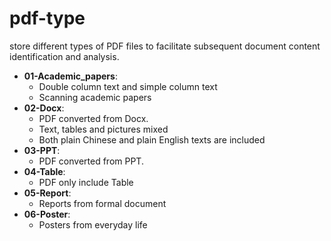 # pdf-type
store different types of PDF files to facilitate subsequent document content identification and analysis.

- **01-Academic_papers**: 
  - Double column text and simple column text
  - Scanning academic papers
- **02-Docx**:
  - PDF converted from Docx.
  - Text, tables and pictures mixed
  - Both plain Chinese and plain English texts are included
- **03-PPT**:
  - PDF converted from PPT.
- **04-Table**:
  - PDF only include Table
- **05-Report**:
  - Reports from formal document
- **06-Poster**:
  - Posters from everyday life
